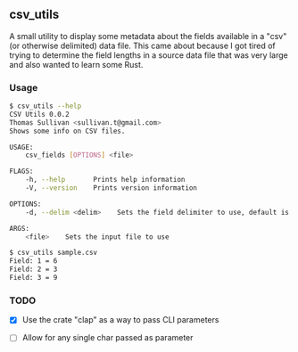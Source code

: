 ## csv_utils

A small utility to display some metadata about the fields available in a "csv" (or otherwise delimited) data file.  This came about because I got tired of trying to determine the field lengths in a source data file that was very large and also wanted to learn some Rust.

### Usage
```bash
$ csv_utils --help
CSV Utils 0.0.2
Thomas Sullivan <sullivan.t@gmail.com>
Shows some info on CSV files.

USAGE:
    csv_fields [OPTIONS] <file>

FLAGS:
    -h, --help       Prints help information
    -V, --version    Prints version information

OPTIONS:
    -d, --delim <delim>    Sets the field delimiter to use, default is ','

ARGS:
    <file>    Sets the input file to use

$ csv_utils sample.csv
Field: 1 = 6
Field: 2 = 3
Field: 3 = 9
```

### TODO
- [X] Use the crate "clap" as a way to pass CLI parameters
- [ ] Allow for any single char passed as parameter

